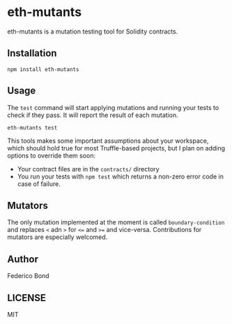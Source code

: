 eth-mutants
===========

eth-mutants is a mutation testing tool for Solidity contracts.

## Installation

```
npm install eth-mutants
```

## Usage

The `test` command will start applying mutations and running your tests to
check if they pass. It will report the result of each mutation.

```
eth-mutants test
```

This tools makes some important assumptions about your workspace, which should
hold true for most Truffle-based projects, but I plan on adding options to
override them soon:

 * Your contract files are in the `contracts/` directory
 * You run your tests with `npm test` which returns a non-zero error code in
   case of failure.

## Mutators

The only mutation implemented at the moment is called `boundary-condition`
and replaces `<` adn `>` for `<=` and `>=` and vice-versa. Contributions for
mutators are especially welcomed.

## Author

Federico Bond

## LICENSE

MIT
